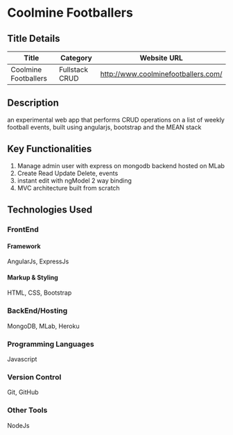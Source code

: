 

<!-- Heading -->
# Coolmine Footballers


<!-- title details -->
## Title Details
| Title             | Category        | Website URL                     |
| ----------------- | --------------  |---------------------------------|
| Coolmine Footballers | Fullstack CRUD | http://www.coolminefootballers.com/ |

## Description
an experimental web app that performs CRUD operations on a list of weekly football events, built using angularjs, bootstrap  and the MEAN stack

## Key Functionalities
1. Manage admin user with express on mongodb backend hosted on MLab
1. Create Read Update Delete, events
1. instant edit with ngModel 2 way binding
1. MVC architecture built from scratch


## Technologies Used
### **FrontEnd**
#### Framework
AngularJs, ExpressJs
#### Markup & Styling
HTML, CSS, Bootstrap

### **BackEnd/Hosting**
MongoDB, MLab, Heroku

### **Programming Languages**
Javascript

### **Version Control**
Git, GitHub

### **Other Tools**
NodeJs

